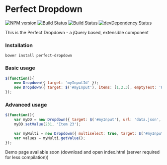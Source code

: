 # Perfect Dropdown
[![NPM version](https://badge.fury.io/js/perfectdropdown.png)](http://badge.fury.io/js/perfectdropdown) [![Build Status](https://secure.travis-ci.org/tborychowski/perfectdropdown.png?branch=master)](https://travis-ci.org/tborychowski/perfectdropdown) [![Build Status](https://drone.io/github.com/tborychowski/perfectdropdown/status.png)](https://drone.io/github.com/tborychowski/perfectdropdown/latest) [![devDependency Status](https://david-dm.org/tborychowski/perfectdropdown/dev-status.png)](https://david-dm.org/tborychowski/perfectdropdown#info=devDependencies)


This is the Perfect Dropdown - a jQuery based, extensible component

### Installation
    bower install perfect-dropdown

### Basic usage

```javascript
$(function(){
	new Dropdown({ target: 'myInputId' });
	new Dropdown({ target: $('#myInput'), items: [1,2,3], emptyText: 'Please select' });
});
```

### Advanced usage

```javascript
$(function(){
	var myDD = new Dropdown({ target: $('#myInput'), url: 'data.json', fieldName: '{itemName} [{itemId}]', fieldId: 'itemId' });
	myDD.setValue(231, 'Item 23');
	
	var myMulti = new Dropdown({ multiselect: true, target: $('#myInput'), url: 'data.json', value: [2,3,4], defaultText: 'Items' });
	var values = myMulti.getValue();
});
```

Demo page available soon (download and open index.html (server required for less compilation))
